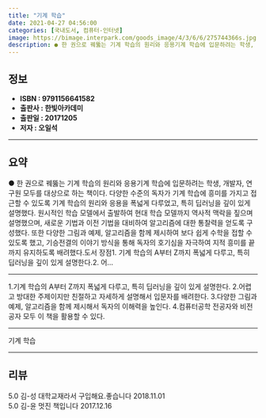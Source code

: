 ```yaml
---
title: "기계 학습"
date: 2021-04-27 04:56:00
categories: [국내도서, 컴퓨터-인터넷]
image: https://bimage.interpark.com/goods_image/4/3/6/6/275744366s.jpg
description: ● 한 권으로 꿰뚫는 기계 학습의 원리와 응용기계 학습에 입문하려는 학생, 개발자, 연구원 모두를 대상으로 하는 책이다. 다양한 수준의 독자가 기계 학습에 흥미를 가지고 접근할 수 있도록 기계 학습의 원리와 응용을 폭넓게 다루었고, 특히 딥러닝을 깊이 있게 설명했다. 원시적인 학습 모
---
```


## **정보**

- **ISBN : 9791156641582**
- **출판사 : 한빛아카데미**
- **출판일 : 20171205**
- **저자 : 오일석**

------



## **요약**

●  한 권으로 꿰뚫는 기계 학습의 원리와 응용기계 학습에 입문하려는 학생, 개발자, 연구원 모두를 대상으로 하는 책이다. 다양한 수준의 독자가 기계 학습에 흥미를 가지고 접근할 수 있도록 기계 학습의 원리와 응용을 폭넓게 다루었고, 특히 딥러닝을 깊이 있게 설명했다. 원시적인 학습 모델에서 출발하여 현대 학습 모델까지 역사적 맥락을 짚으며 설명했으며, 새로운 기법과 이전 기법을 대비하여 알고리즘에 대한 통찰력을 얻도록 구성했다. 또한 다양한 그림과 예제, 알고리즘을 함께 제시하여 보다 쉽게 수학을 접할 수 있도록 했고, 기승전결의 이야기 방식을 통해 독자의 호기심을 자극하여 지적 흥미를 끝까지 유지하도록 배려했다.도서 장점1.	기계 학습의 A부터 Z까지 폭넓게 다루고, 특히 딥러닝을 깊이 있게 설명한다.2.	어...

------

1.기계 학습의 A부터 Z까지 폭넓게 다루고, 특히 딥러닝을 깊이 있게 설명한다.
2.어렵고 방대한 주제이지만 친절하고 자세하게 설명해서 입문자를 배려한다.
3.다양한 그림과 예제, 알고리즘을 함께 제시해서 독자의 이해력을 높인다. 
4.컴퓨터공학 전공자와 비전공자 모두 이 책을 활용할 수 있다.

------


기계 학습 

------


## **리뷰** 

5.0 김-성 대학교재라서 구입해요.좋습니다 2018.11.01 <br/>5.0 김-윤 멋진 책입니다 2017.12.16 <br/>